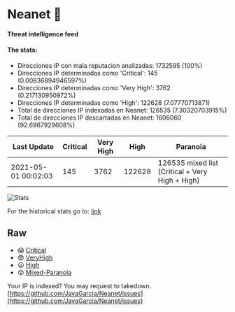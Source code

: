 # Neanet :hocho:
#### Threat intelligence feed
#### The stats:

- Direcciones IP con mala reputacion analizadas: 1732595 (100%)
- Direcciones IP determinadas como 'Critical':  145 (0.00836894946597%)
- Direcciones IP determinadas como 'Very High':  3762 (0.217130950972%)
- Direcciones IP determinadas como 'High':  122628 (7.07770713871)
- Total de direcciones IP indexadas en Neanet:  126535 (7.30320703915%)
- Total de direcciones IP descartadas en Neanet:  1606060 (92.6967929608%)

| Last Update | Critical | Very High | High | Paranoia |
| --- | --- | --- | --- | --- |
| 2021-05-01 00:02:03 | 145 | 3762 | 122628 | 126535 mixed list (Critical + Very High + High)|

![Stats](https://docs.google.com/spreadsheets/d/e/2PACX-1vSnaNMIXVabIpDJjufMlzH7poXnshF3mgd8Is1g9ytUEzVsP5my4Trn8f-xkoLLQ38xpL3HtmUexLo6/pubchart?oid=501124687&format=image)

For the historical stats go to: [link](/stats.csv)
## Raw
- :scream: [Critical](https://raw.githubusercontent.com/JavaGarcia/Neanet/master/blacklists/neanet_critical.txt)
- :fearful: [VeryHigh](https://raw.githubusercontent.com/JavaGarcia/Neanet/master/blacklists/neanet_veryHigh.txtt)
- :frowning: [High](https://raw.githubusercontent.com/JavaGarcia/Neanet/master/blacklists/neanet_high.txt)
- :dizzy_face: [Mixed-Paranoia](https://raw.githubusercontent.com/JavaGarcia/Neanet/master/blacklists/neanet_all.txt)


Your IP is indexed? You may request to takedown. [https://github.com/JavaGarcia/Neanet/issues](https://github.com/JavaGarcia/Neanet/issues)






















































































































































































































































































































































































































































































































































































































































































































































































































































































































































































































































































































































































































































































































































































































































































































































































































































































































































































































































































































































































































































































































































































































































































































































































































































































































































































































































































































































































































































































































































































































































































































































































































































































































































































































































































































































































































































































































































































































































































































































































































































































































































































































































































































































































































































































































































































































































































































































































































































































































































































































































































































































































































































































































































































































































































































































































































































































































































































































































































































































































































































































































































































































